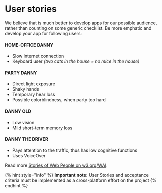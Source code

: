 # User stories

We believe that is much better to develop apps for our possible audience, rather than counting on some generic checklist. Be more emphatic and develop your app for following users:

#### **HOME-OFFICE DANNY**

* Slow internet connection
* Keyboard user _\(two cats in the house = no mice in the house\)_ 

#### **PARTY DANNY**

* Direct light exposure
* Shaky hands
* Temporary hear loss 
* Possible colorblindness, when party too hard

#### **DANNY OLD**

* Low vision
* Mild short-term memory loss 

#### **DANNY THE DRIVER**

* Pays attention to the traffic, thus has low cognitive functions
* Uses VoiceOver

Read more [Stories of Web People on w3.org/WAI](https://www.w3.org/WAI/people-use-web/user-stories/).

{% hint style="info" %}
**Important note:** User Stories and acceptance criteria must be implemented as a cross-platform effort on the project
{% endhint %}

